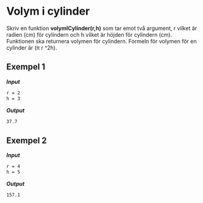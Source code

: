 # Volym i cylinder

Skriv en funktion **volymICylinder(r,h)** som tar emot två argument, r vilket är radien (cm) för cylindern och h vilket är höjden för cylindern (cm). Funktionen ska returnera volymen för cylindern.
Formeln för volymen för en cylinder är (π r ^2h).

## Exempel 1

**_Input_**

```bash
r = 2
h = 3
```

**_Output_**

```bash
37.7
```

## Exempel 2

**_Input_**

```bash
r = 4
h = 5
```

**_Output_**

```bash
157.1
```
